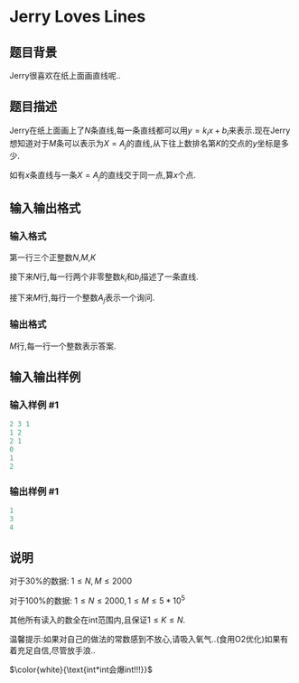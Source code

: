 # Jerry Loves Lines

## 题目背景

Jerry很喜欢在纸上面画直线呢..

## 题目描述

Jerry在纸上面画上了$N$条直线,每一条直线都可以用$y=k_ix+b_i$来表示.现在Jerry想知道对于$M$条可以表示为$X=A_j$的直线,从下往上数排名第$K$的交点的$y$坐标是多少.

如有$x$条直线与一条$X=A_j$的直线交于同一点,算$x$个点.

## 输入输出格式

### 输入格式

第一行三个正整数$N$,$M$,$K$

接下来$N$行,每一行两个非零整数$k_i$和$b_i$描述了一条直线.

接下来$M$行,每行一个整数$A_j$表示一个询问.

### 输出格式

$M$行,每一行一个整数表示答案.

## 输入输出样例

### 输入样例 #1

```cpp
2 3 1
1 2
2 1
0
1
2

```
### 输出样例 #1

```cpp
1
3
4
```


## 说明

对于$30\%$的数据: $1 \leqslant N,M \leqslant 2000$

对于$100\%$的数据: $1 \leqslant N \leqslant 2000, 1 \leqslant M \leqslant 5*10^5$

其他所有读入的数全在int范围内,且保证$1 \leqslant K \leqslant N$.

温馨提示:如果对自己的做法的常数感到不放心,请吸入氧气..(食用O2优化)如果有着充足自信,尽管放手浪..

$\color{white}{\text{int*int会爆int!!!}}$

